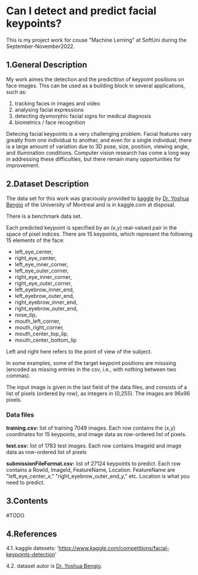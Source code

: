 # Can I detect and predict facial keypoints?

This is my project work for couse "Machine Lerning" at SoftUni during the September-November2022.

## 1.General Description

My work aimes the detection and the predicttion of keypoint positions on face images. This can be used as a building block in several applications, such as:

 1. tracking faces in images and video
 2. analysing facial expressions
 3. detecting dysmorphic facial signs for medical diagnosis
 4. biometrics / face recognition

Detecing facial keypoints is a very challenging problem.  Facial features vary greatly from one individual to another, and even for a single individual, there is a large amount of variation due to 3D pose, size, position, viewing angle, and illumination conditions. Computer vision research has come a long way in addressing these difficulties, but there remain many opportunities for improvement.


## 2.Dataset Description

The data set for this work was graciously provided to [kaggle]('kaggle.com') by [Dr. Yoshua Bengio]('https://yoshuabengio.org/') of the University of Montreal and is in kaggle.com at disposal. 

There is a benchmark data set.

Each predicted keypoint is specified by an (x,y) real-valued pair in the space of pixel indices. There are 15 keypoints, which represent the following 15 elements of the face:

 - left_eye_center,
 - right_eye_center, 
 - left_eye_inner_corner, 
 - left_eye_outer_corner, 
 - right_eye_inner_corner, 
 - right_eye_outer_corner, 
 - left_eyebrow_inner_end, 
 - left_eyebrow_outer_end, 
 - right_eyebrow_inner_end,
 - right_eyebrow_outer_end,
 - nose_tip, 
 - mouth_left_corner, 
 - mouth_right_corner, 
 - mouth_center_top_lip, 
 - mouth_center_bottom_lip

Left and right here refers to the point of view of the subject.

In some examples, some of the target keypoint positions are misssing (encoded as missing entries in the csv, i.e., with nothing between two commas).

The input image is given in the last field of the data files, and consists of a list of pixels (ordered by row), as integers in (0,255). The images are $96$x$96$ pixels.

### Data files

**training.csv:** list of training 7049 images. Each row contains the (x,y) coordinates for 15 keypoints, and image data as row-ordered list of pixels.

**test.csv:** list of 1783 test images. Each row contains ImageId and image data as row-ordered list of pixels

**submissionFileFormat.csv:** list of 27124 keypoints to predict. Each row contains a RowId, ImageId, FeatureName, Location. FeatureName are "left_eye_center_x," "right_eyebrow_outer_end_y," etc. Location is what you need to predict.

## 3.Contents
#TODO
## 4.References

 4.1. kaggle datesets: 'https://www.kaggle.com/competitions/facial-keypoints-detection'

 4.2. dataset autor is [Dr. Yoshua Bengio]('https://yoshuabengio.org/').